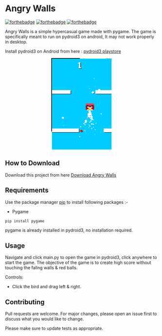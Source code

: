 # Angry Walls

[![forthebadge](https://forthebadge.com/images/badges/built-with-love.svg)](https://forthebadge.com)
[![forthebadge](https://forthebadge.com/images/badges/built-with-swag.svg)](https://forthebadge.com)
[![forthebadge](https://forthebadge.com/images/badges/made-with-python.svg)](https://forthebadge.com)

Angry Walls is a simple hypercasual game made with pygame. The game is specifically meant to run on pydroid3 on android, It may not work properly in desktop.

Install pydroid3 on Android from here : [pydroid3 playstore](https://play.google.com/store/apps/details?id=ru.iiec.pydroid3&hl=en_IN&gl=US)

<p align='center'>
	<img src='app.png' width=200 height=300>
</p>

## How to Download

Download this project from here [Download Angry Walls](https://downgit.github.io/#/home?url=https://github.com/pyGuru123/Python-Games/tree/master/Angry%20Walls)

## Requirements

Use the package manager [pip](https://pip.pypa.io/en/stable/) to install following packages :-
* Pygame

```bash
pip install pygame
```

pygame is already installed in pydroid3, no installation required.

## Usage

Navigate and click main.py to open the game in pydroid3, click anywhere to start the game. The objective of the game is to create high score without touching the fallng walls & red balls.

Controls:
* Click the bird and drag left & right.

## Contributing

Pull requests are welcome. For major changes, please open an issue first to discuss what you would like to change.

Please make sure to update tests as appropriate.